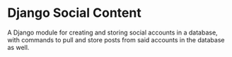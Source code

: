 # Django Social Content

A Django module for creating and storing social accounts in a database, with commands to pull and store posts from said accounts in the database as well.